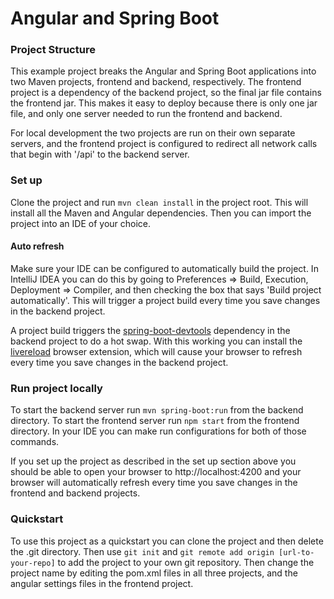 # Angular and Spring Boot

### Project Structure
This example project breaks the Angular and Spring Boot applications into two Maven projects, frontend and backend,
respectively. The frontend project is a dependency of the backend project, so the final jar file contains the frontend
jar. This makes it easy to deploy because there is only one jar file, and only one server needed to run the frontend and
backend.

For local development the two projects are run on their own separate servers, and the frontend project is configured to
redirect all network calls that begin with '/api' to the backend server.

### Set up
Clone the project and run `mvn clean install` in the project root. This will install all the Maven and Angular
dependencies. Then you can import the project into an IDE of your choice.

#### Auto refresh
Make sure your IDE can be configured to automatically build the project. In IntelliJ IDEA you can do this by going to
Preferences => Build, Execution, Deployment => Compiler, and then checking the box that says 'Build project
automatically'. This will trigger a project build every time you save changes in the backend project.

A project build triggers the [spring-boot-devtools](https://docs.spring.io/spring-boot/docs/current/reference/html/using-boot-devtools.html) dependency in the backend project to do a hot swap. With this working
you can install the [livereload](http://livereload.com/extensions/) browser extension, which will cause your browser to
refresh every time you save changes in the backend project.

### Run project locally
To start the backend server run `mvn spring-boot:run` from the backend directory. To start the frontend server run
`npm start` from the frontend directory. In your IDE you can make run configurations for both of those commands.

If you set up the project as described in the set up section above you should be able to open your browser to
http://localhost:4200 and your browser will automatically refresh every time you save changes in the frontend and
backend projects.

### Quickstart
To use this project as a quickstart you can clone the project and then delete the .git directory. Then use `git init`
and `git remote add origin [url-to-your-repo]` to add the project to your own git repository. Then change the project
name by editing the pom.xml files in all three projects, and the angular settings files in the frontend project.